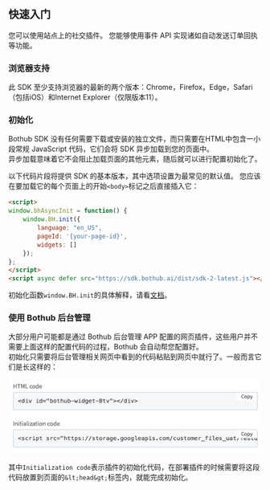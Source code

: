 ## 快速入门
您可以使用站点上的社交插件。
您能够使用事件 API 实现诸如自动发送订单回执等功能。

### 浏览器支持
此 SDK 至少支持浏览器的最新的两个版本：Chrome，Firefox，Edge，Safari（包括iOS）和Internet Explorer（仅限版本11）。  

### 初始化
Bothub SDK 没有任何需要下载或安装的独立文件，而只需要在HTML中包含一小段常规 JavaScript 代码，它们会将 SDK 异步加载到您的页面中。    
异步加载意味着它不会阻止加载页面的其他元素，随后就可以进行配置初始化了。  

以下代码片段将提供 SDK 的基本版本，其中选项设置为最常见的默认值。 您应该在要加载它的每个页面上的开始`<body>`标记之后直接插入它：

```html
<script>
window.bhAsyncInit = function() {
    window.BH.init({
        language: "en_US",
        pageId: '{your-page-id}',
        widgets: []
    });
};
</script>
<script async defer src="https://sdk.bothub.ai/dist/sdk-2-latest.js"></script>
```

初始化函数`window.BH.init`的具体解释，请看[文档](../core/init.md)。

### 使用 Bothub 后台管理
大部分用户可能都是通过 Bothub 后台管理 APP 配置的网页插件，这些用户并不需要上面这样的配置代码的过程，Bothub 会自动帮您配置好。  
初始化只需要将后台管理相关网页中看到的代码粘贴到网页中就行了。一般而言它们是长这样的：

![初始化代码](../../images/code-in-manager.png)

其中`Initialization code`表示插件的初始化代码，在部署插件的时候需要将这段代码放置到页面的`&lt;head&gt;`标签内，就能完成初始化。
